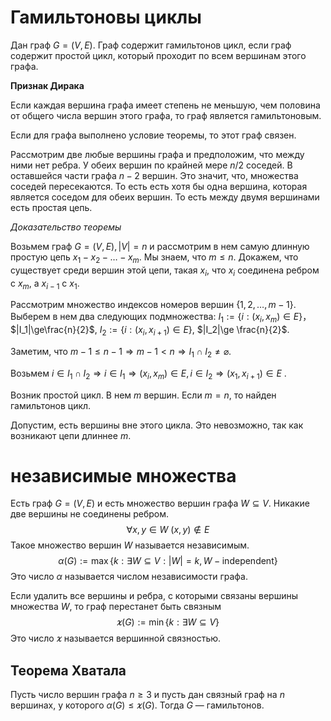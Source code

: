 # Гамильтоновы циклы

Дан граф $G=(V,E)$. Граф содержит гамильтонов цикл, если граф содержит простой цикл, который проходит по всем вершинам этого графа. 


**Признак Дирака**

Если каждая вершина графа имеет степень не меньшую, чем половина от общего числа вершин этого графа, то граф является гамильтоновым.

Если для графа выполнено условие теоремы, то этот граф связен.

Рассмотрим две любые вершины графа и предположим, что между ними нет ребра. У обеих вершин по крайней мере $n/2$ соседей. В оставшейся части графа $n-2$ вершин. Это значит, что, множества соседей пересекаются. То есть есть хотя бы одна вершина, которая является соседом для обеих вершин. То есть между двумя вершинами есть простая цепь.

*Доказательство теоремы*

Возьмем граф $G=(V, E), |V|=n$ и рассмотрим в нем самую длинную простую цепь $x_1-x_2-\ldots-x_m$. Мы знаем, что $m\le n$. Докажем, что существует среди вершин этой цепи, такая $x_i$, что $x_i$ соединена ребром с $x_m$, а $x_{i-1}$ с $x_1$.

Рассмотрим множество индексов номеров вершин $\{1, 2, \ldots, m-1\}$. Выберем в нем два следующих подмножества: $I_1:=\{i: (x_i, x_m)\in E\}$， $|I_1|\ge\frac{n}{2}$, $I_2:=\{i:(x_i,x_{i+1})\in E\}$, $|I_2|\ge \frac{n}{2}$.

Заметим, что $m-1\le n-1 \Rightarrow m-1<n \Rightarrow I_1 \cap I_2 \ne \varnothing$.

Возьмем $i\in I_1\cap I_2 \Rightarrow i \in I_1 \Rightarrow (x_i, x_m)\in E, i \in I_2\Rightarrow (x_1, x_{i+1})\in E$ .

Возник простой цикл. В нем $m$ вершин. Если $m=n$, то найден гамильтонов цикл.

Допустим, есть вершины вне этого цикла. Это невозможно, так как возникают цепи длиннее $m$.

# независимые множества

Есть граф $G=(V,E)$ и есть множество вершин графа $W\subseteq V$. Никакие две вершины не соединены ребром. 
$$\forall x,y \in W \ (x,y) \notin E$$
Такое множество вершин $W$ называется независимым.
$$\alpha(G):= \max \{k:\exists W\subseteq V:|W|=k, W-\text{independent}\}$$
Это число $\alpha$ называется числом независимости графа.


Если удалить все вершины и ребра, с которыми связаны вершины множества $W$, то граф перестанет быть связным
$$\varkappa(G):= \min\{k:\exists W\subseteq V\}$$
Это число $\varkappa$ называется вершинной связностью.


## Теорема Хватала

Пусть число вершин графа $n \ge 3$ и пусть дан связный граф на $n$ вершинах, у которого $\alpha(G)\le \varkappa(G)$. Тогда $G$ — гамильтонов.
